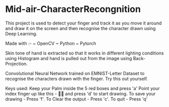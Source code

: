 # Mid-air-CharacterRecongnition

This project is used to detect your finger and track it as you move it around and draw it on the screen and then 
recognise the character drawn using Deep Learning.

Made with :- ~ OpenCV ~ Python ~ Pytorch

Skin tone of hand is extracted so that it works in different lighting conditions using Histogram and
hand is pulled out from the image using Back-Projection.

Convolutional Neural Network trained on EMNIST-Letter Dataset to recognise the characters drawn with the finger.
Try this out yourself.

Keys used:
Keep your Palm inside the 5 red boxes and press 'a'
Point your index finger up like this - ☝🏻 and press 'd' to start drawing.
To save your drawing - Press 'f'.
To Clear the output - Press 'c'.
To quit - Press 'q'

